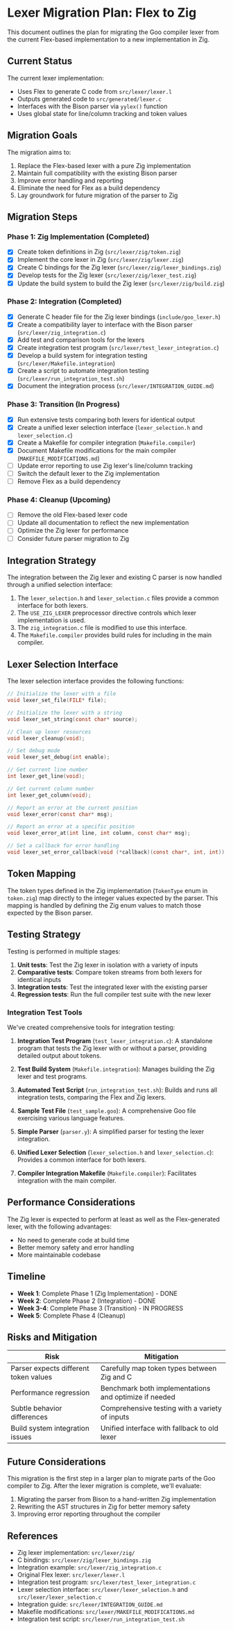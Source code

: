 # Lexer Migration Plan: Flex to Zig

This document outlines the plan for migrating the Goo compiler lexer from the current Flex-based implementation to a new implementation in Zig.

## Current Status

The current lexer implementation:
- Uses Flex to generate C code from `src/lexer/lexer.l`
- Outputs generated code to `src/generated/lexer.c`
- Interfaces with the Bison parser via `yylex()` function
- Uses global state for line/column tracking and token values

## Migration Goals

The migration aims to:
1. Replace the Flex-based lexer with a pure Zig implementation
2. Maintain full compatibility with the existing Bison parser
3. Improve error handling and reporting
4. Eliminate the need for Flex as a build dependency
5. Lay groundwork for future migration of the parser to Zig

## Migration Steps

### Phase 1: Zig Implementation (Completed)

- [x] Create token definitions in Zig (`src/lexer/zig/token.zig`)
- [x] Implement the core lexer in Zig (`src/lexer/zig/lexer.zig`)
- [x] Create C bindings for the Zig lexer (`src/lexer/zig/lexer_bindings.zig`)
- [x] Develop tests for the Zig lexer (`src/lexer/zig/lexer_test.zig`)
- [x] Update the build system to build the Zig lexer (`src/lexer/zig/build.zig`)

### Phase 2: Integration (Completed)

- [x] Generate C header file for the Zig lexer bindings (`include/goo_lexer.h`)
- [x] Create a compatibility layer to interface with the Bison parser (`src/lexer/zig_integration.c`)
- [x] Add test and comparison tools for the lexers
- [x] Create integration test program (`src/lexer/test_lexer_integration.c`)
- [x] Develop a build system for integration testing (`src/lexer/Makefile.integration`)
- [x] Create a script to automate integration testing (`src/lexer/run_integration_test.sh`)
- [x] Document the integration process (`src/lexer/INTEGRATION_GUIDE.md`)

### Phase 3: Transition (In Progress)

- [x] Run extensive tests comparing both lexers for identical output
- [x] Create a unified lexer selection interface (`lexer_selection.h` and `lexer_selection.c`)
- [x] Create a Makefile for compiler integration (`Makefile.compiler`)
- [x] Document Makefile modifications for the main compiler (`MAKEFILE_MODIFICATIONS.md`)
- [ ] Update error reporting to use Zig lexer's line/column tracking
- [ ] Switch the default lexer to the Zig implementation
- [ ] Remove Flex as a build dependency

### Phase 4: Cleanup (Upcoming)

- [ ] Remove the old Flex-based lexer code
- [ ] Update all documentation to reflect the new implementation
- [ ] Optimize the Zig lexer for performance
- [ ] Consider future parser migration to Zig

## Integration Strategy

The integration between the Zig lexer and existing C parser is now handled through a unified selection interface:

1. The `lexer_selection.h` and `lexer_selection.c` files provide a common interface for both lexers.
2. The `USE_ZIG_LEXER` preprocessor directive controls which lexer implementation is used.
3. The `zig_integration.c` file is modified to use this interface.
4. The `Makefile.compiler` provides build rules for including in the main compiler.

## Lexer Selection Interface

The lexer selection interface provides the following functions:

```c
// Initialize the lexer with a file
void lexer_set_file(FILE* file);

// Initialize the lexer with a string
void lexer_set_string(const char* source);

// Clean up lexer resources
void lexer_cleanup(void);

// Set debug mode
void lexer_set_debug(int enable);

// Get current line number
int lexer_get_line(void);

// Get current column number
int lexer_get_column(void);

// Report an error at the current position
void lexer_error(const char* msg);

// Report an error at a specific position
void lexer_error_at(int line, int column, const char* msg);

// Set a callback for error handling
void lexer_set_error_callback(void (*callback)(const char*, int, int));
```

## Token Mapping

The token types defined in the Zig implementation (`TokenType` enum in `token.zig`) map directly to the integer values expected by the parser. This mapping is handled by defining the Zig enum values to match those expected by the Bison parser.

## Testing Strategy

Testing is performed in multiple stages:
1. **Unit tests**: Test the Zig lexer in isolation with a variety of inputs
2. **Comparative tests**: Compare token streams from both lexers for identical inputs
3. **Integration tests**: Test the integrated lexer with the existing parser
4. **Regression tests**: Run the full compiler test suite with the new lexer

### Integration Test Tools

We've created comprehensive tools for integration testing:

1. **Integration Test Program** (`test_lexer_integration.c`): A standalone program that tests the Zig lexer with or without a parser, providing detailed output about tokens.

2. **Test Build System** (`Makefile.integration`): Manages building the Zig lexer and test programs.

3. **Automated Test Script** (`run_integration_test.sh`): Builds and runs all integration tests, comparing the Flex and Zig lexers.

4. **Sample Test File** (`test_sample.goo`): A comprehensive Goo file exercising various language features.

5. **Simple Parser** (`parser.y`): A simplified parser for testing the lexer integration.

6. **Unified Lexer Selection** (`lexer_selection.h` and `lexer_selection.c`): Provides a common interface for both lexers.

7. **Compiler Integration Makefile** (`Makefile.compiler`): Facilitates integration with the main compiler.

## Performance Considerations

The Zig lexer is expected to perform at least as well as the Flex-generated lexer, with the following advantages:
- No need to generate code at build time
- Better memory safety and error handling
- More maintainable codebase

## Timeline

- **Week 1**: Complete Phase 1 (Zig Implementation) - DONE
- **Week 2**: Complete Phase 2 (Integration) - DONE
- **Week 3-4**: Complete Phase 3 (Transition) - IN PROGRESS
- **Week 5**: Complete Phase 4 (Cleanup)

## Risks and Mitigation

| Risk | Mitigation |
|------|------------|
| Parser expects different token values | Carefully map token types between Zig and C |
| Performance regression | Benchmark both implementations and optimize if needed |
| Subtle behavior differences | Comprehensive testing with a variety of inputs |
| Build system integration issues | Unified interface with fallback to old lexer |

## Future Considerations

This migration is the first step in a larger plan to migrate parts of the Goo compiler to Zig. After the lexer migration is complete, we'll evaluate:

1. Migrating the parser from Bison to a hand-written Zig implementation
2. Rewriting the AST structures in Zig for better memory safety
3. Improving error reporting throughout the compiler

## References

- Zig lexer implementation: `src/lexer/zig/`
- C bindings: `src/lexer/zig/lexer_bindings.zig`
- Integration example: `src/lexer/zig_integration.c`
- Original Flex lexer: `src/lexer/lexer.l`
- Integration test program: `src/lexer/test_lexer_integration.c`
- Lexer selection interface: `src/lexer/lexer_selection.h` and `src/lexer/lexer_selection.c`
- Integration guide: `src/lexer/INTEGRATION_GUIDE.md`
- Makefile modifications: `src/lexer/MAKEFILE_MODIFICATIONS.md`
- Integration test script: `src/lexer/run_integration_test.sh` 